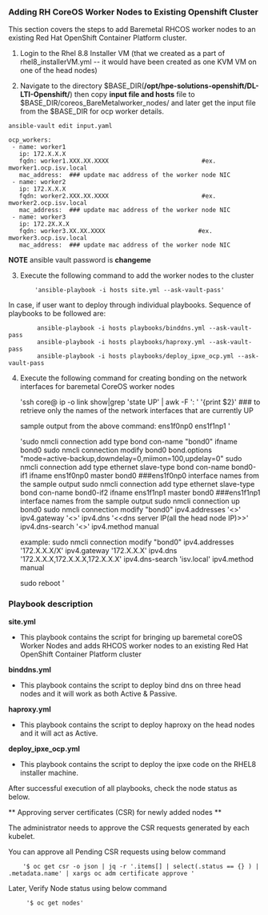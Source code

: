 ### **Adding RH CoreOS Worker Nodes to Existing Openshift Cluster**

This section covers the steps to add Baremetal RHCOS worker nodes to an existing Red Hat OpenShift Container Platform cluster.

1. Login to the Rhel 8.8 Installer VM (that we created as a part of rhel8_installerVM.yml -- it would have been created as one KVM VM on one of the head nodes)

2. Navigate to the directory $BASE_DIR(**/opt/hpe-solutions-openshift/DL-LTI-Openshift/**) then copy **input file and hosts** file to $BASE_DIR/coreos_BareMetalworker_nodes/ and later get the input file from the $BASE_DIR for ocp worker details. 

```
ansible-vault edit input.yaml

ocp_workers:
 - name: worker1
   ip: 172.X.X.X
   fqdn: worker1.XXX.XX.XXXX                          #ex. mworker1.ocp.isv.local
   mac_address:  ### update mac address of the worker node NIC
 - name: worker2
   ip: 172.X.X.X
   fqdn: worker2.XXX.XX.XXXX                          #ex. mworker2.ocp.isv.local
   mac_address:  ### update mac address of the worker node NIC
 - name: worker3
   ip: 172.2X.X.X
   fqdn: worker3.XX.XX.XXXX                          #ex. mworker3.ocp.isv.local
   mac_address:  ### update mac address of the worker node NIC

```

**NOTE**
ansible vault password is **changeme**

3. Execute the following command to add the worker nodes to the cluster

           'ansible-playbook -i hosts site.yml --ask-vault-pass'

In case, if user want to deploy through individual playbooks. Sequence of playbooks to be followed are:

			ansible-playbook -i hosts playbooks/binddns.yml --ask-vault-pass
			ansible-playbook -i hosts playbooks/haproxy.yml --ask-vault-pass
			ansible-playbook -i hosts playbooks/deploy_ipxe_ocp.yml --ask-vault-pass

4. Execute the following command for creating bonding on the network interfaces for baremetal CoreOS worker nodes 

	'ssh core@<CoreOS IP>
	ip -o link show|grep 'state UP' | awk -F ': ' '{print $2}'							### to retrieve only the names of the network interfaces that are currently UP

	sample output from the above command:
	ens1f0np0
	ens1f1np1 '

	'sudo nmcli connection add type bond con-name "bond0" ifname bond0
	 sudo nmcli connection modify bond0 bond.options "mode=active-backup,downdelay=0,miimon=100,updelay=0"
	 sudo nmcli connection add type ethernet slave-type bond con-name bond0-if1 ifname ens1f0np0 master bond0		###ens1f0np0 interface names from the sample output
	sudo nmcli connection add type ethernet slave-type bond con-name bond0-if2 ifname ens1f1np1 master bond0		###ens1f1np1 interface names from the sample output
	sudo nmcli connection up bond0
	sudo nmcli connection modify "bond0" ipv4.addresses '<<CoreOS IP  with netmask>>' ipv4.gateway '<<gateway IP>>' ipv4.dns  '<<dns server IP(all the head node IP)>>' ipv4.dns-search '<<domain name>>' ipv4.method manual
	
	example:
	sudo nmcli connection modify "bond0" ipv4.addresses '172.X.X.X/X' ipv4.gateway '172.X.X.X' ipv4.dns  '172.X.X.X,172.X.X.X,172.X.X.X' ipv4.dns-search 'isv.local' ipv4.method manual 

	sudo reboot '

### **Playbook description**

**site.yml**

-   This playbook contains the script for bringing up baremetal coreOS Worker Nodes and adds RHCOS worker nodes to an existing Red Hat OpenShift Container Platform cluster

**binddns.yml**

-   This playbook contains the script to deploy bind dns on three head nodes and it will work as both Active & Passive.

**haproxy.yml**

-   This playbook contains the script to deploy haproxy on the head nodes and it will act as Active.

**deploy_ipxe_ocp.yml**

-   This playbook contains the script to deploy the ipxe code on the RHEL8 installer machine.

After successful execution of all playbooks, check the node status as below.

** Approving server certificates (CSR) for newly added nodes **

The administrator needs to approve the CSR requests generated by each kubelet.

You can approve all Pending CSR requests using below command

        '$ oc get csr -o json | jq -r '.items[] | select(.status == {} ) | .metadata.name' | xargs oc adm certificate approve '
		
Later, Verify Node status using below command

         '$ oc get nodes'
